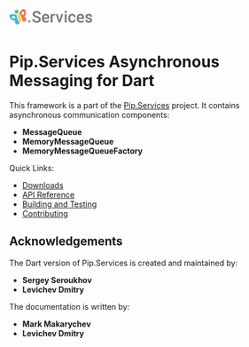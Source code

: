 # <img src="https://github.com/pip-services/pip-services/raw/master/design/Logo.png" alt="Pip.Services Logo" style="max-width:30%"> 
# Pip.Services Asynchronous Messaging for Dart

This framework is a part of the [Pip.Services](https://github.com/pip-services/pip-services) project.
It contains asynchronous communication components:

- **MessageQueue**
- **MemoryMessageQueue**
- **MemoryMessageQueueFactory**

Quick Links:

* [Downloads](https://github.com/pip-services3-dart/pip-services3-messaging-dart/blob/master/doc/Downloads.md)
* [API Reference](https://pub.dev/documentation/pip_services3_messaging/latest/pip_services3_messaging/pip_services3_messaging-library.html)
* [Building and Testing](https://github.com/pip-services3-dart/pip-services3-messaging-dart/blob/master/doc/Development.md)
* [Contributing](https://github.com/pip-services3-dart/pip-services3-messaging-dart/blob/master/doc/Development.md#contrib)

## Acknowledgements

The Dart version of Pip.Services is created and maintained by:
- **Sergey Seroukhov**
- **Levichev Dmitry**

The documentation is written by:
- **Mark Makarychev**
- **Levichev Dmitry**